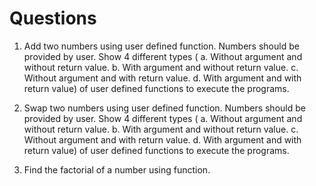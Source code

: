 # Questions

1.	Add two numbers using user defined function. Numbers should be provided by user.
Show 4 different types (
a. Without argument and without return value.
b. With argument and without return value.
c. Without argument and with return value. 
d. With argument and with return value) 
of user defined functions to execute the programs.

2.	Swap two numbers using user defined function. Numbers should be provided by user.
Show 4 different types (
a. Without argument and without return value.
b.  With argument and without return value.
c. Without argument and with return value. 
d. With argument and with return value) 
of user defined functions to execute the programs.

3. Find the factorial of a number using function.